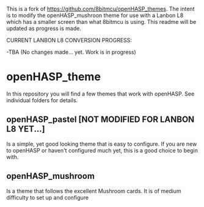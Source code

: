This is a fork of https://github.com/8bitmcu/openHASP_themes. The intent is to modify the openHASP_mushroon theme for use with a Lanbon L8 which has a smaller screen than what 8bitmcu is using. This readme will be updated as progress is made.

CURRENT LANBON L8 CONVERSION PROGRESS:

-TBA (No changes made... yet. Work is in progress)

# openHASP_theme
In this repository you will find a few themes that work with openHASP. See individual folders for details.

## openHASP_pastel [NOT MODIFIED FOR LANBON L8 YET...]

Is a simple, yet good looking theme that is easy to configure. If you are new to openHASP or haven't configured much yet, this is a good choice to begin with.

## openHASP_mushroom

Is a theme that follows the excellent Mushroom cards. It is of medium difficulty to set up and configure

